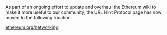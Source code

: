 As part of an ongoing effort to update and overhaul the Ethereum wiki to make it more useful to our community, the URL Hint Protocol page has now moved to the following location.

[ethereum.org/networking](https://ethereum.org/en/developers/docs/networking-layer/)
